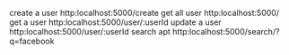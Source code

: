 create a user http:localhost:5000/create
get all user http:localhost:5000/
get a user http:localhost:5000/user/:userId
update a user http:localhost:5000/user/:userId
search apt http:localhost:5000/search/?q=facebook
